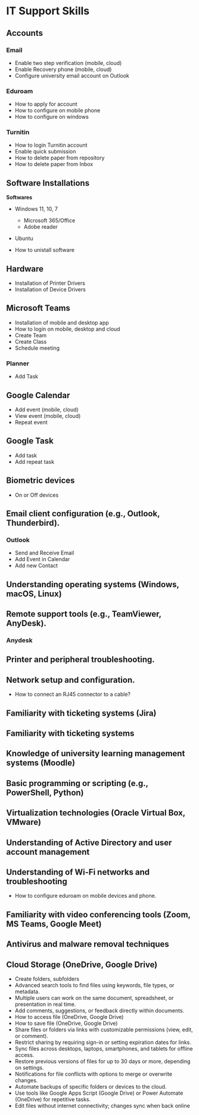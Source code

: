 # IT Support Skills

## Accounts

### Email

- Enable two step verification (mobile, cloud)
- Enable Recovery phone (mobile, cloud)
- Configure university email account on Outlook

### Eduroam

- How to apply for account
- How to configure on mobile phone
- How to configure on windows

### Turnitin

- How to login Turnitin account
- Enable quick submission
- How to delete paper from repository
- How to delete paper from Inbox

## Software Installations

**Softwares**

- Windows 11, 10, 7
  - Microsoft 365/Office
  - Adobe reader

- Ubuntu
  
- How to unistall software

## Hardware

- Installation of Printer Drivers
- Installation of Device Drivers

## Microsoft Teams

- Installation of mobile and desktop app
- How to login on mobile, desktop and cloud
- Create Team
- Create Class
- Schedule meeting

### Planner

- Add Task
  


## Google Calendar

- Add event (mobile, cloud)
- View event (mobile, cloud)
- Repeat event

## Google Task

- Add task
- Add repeat task

## Biometric devices

- On or Off devices
  
## Email client configuration (e.g., Outlook, Thunderbird).

### Outlook

- Send and Receive Email
- Add Event in Calendar
- Add new Contact

## Understanding operating systems (Windows, macOS, Linux)
## Remote support tools (e.g., TeamViewer, AnyDesk).
### Anydesk
## Printer and peripheral troubleshooting.
## Network setup and configuration.
- How to connect an RJ45 connector to a cable?
## Familiarity with ticketing systems (Jira)

## Familiarity with ticketing systems

## Knowledge of university learning management systems (Moodle)

## Basic programming or scripting (e.g., PowerShell, Python)

## Virtualization technologies (Oracle Virtual Box, VMware)

## Understanding of Active Directory and user account management

## Understanding of Wi-Fi networks and troubleshooting

- How to configure eduroam on mobile devices and phone.
  
## Familiarity with video conferencing tools (Zoom, MS Teams, Google Meet)

## Antivirus and malware removal techniques

## Cloud Storage (OneDrive, Google Drive)

- Create folders, subfolders
- Advanced search tools to find files using keywords, file types, or metadata.
- Multiple users can work on the same document, spreadsheet, or presentation in real time.
- Add comments, suggestions, or feedback directly within documents.
- How to access file (OneDrive, Google Drive)
- How to save file (OneDrive, Google Drive)
- Share files or folders via links with customizable permissions (view, edit, or comment).
- Restrict sharing by requiring sign-in or setting expiration dates for links.
- Sync files across desktops, laptops, smartphones, and tablets for offline access.
- Restore previous versions of files for up to 30 days or more, depending on settings.
- Notifications for file conflicts with options to merge or overwrite changes.
- Automate backups of specific folders or devices to the cloud.
- Use tools like Google Apps Script (Google Drive) or Power Automate (OneDrive) for repetitive tasks.
- Edit files without internet connectivity; changes sync when back online




